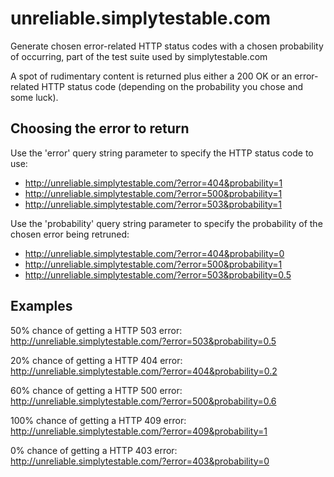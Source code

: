 unreliable.simplytestable.com
=============================

Generate chosen error-related HTTP status codes with a chosen probability of occurring, part of the test suite used by simplytestable.com

A spot of rudimentary content is returned plus either a 200 OK or an error-related HTTP status code (depending on the probability you chose and some luck).

## Choosing the error to return

Use the 'error' query string parameter to specify the HTTP status code to use:

- http://unreliable.simplytestable.com/?error=404&probability=1
- http://unreliable.simplytestable.com/?error=500&probability=1
- http://unreliable.simplytestable.com/?error=503&probability=1

Use the 'probability' query string parameter to specify the probability of the chosen error being retruned:

- http://unreliable.simplytestable.com/?error=404&probability=0
- http://unreliable.simplytestable.com/?error=500&probability=1
- http://unreliable.simplytestable.com/?error=503&probability=0.5

## Examples

50% chance of getting a HTTP 503 error:<br>
http://unreliable.simplytestable.com/?error=503&probability=0.5

20% chance of getting a HTTP 404 error:<br>
http://unreliable.simplytestable.com/?error=404&probability=0.2

60% chance of getting a HTTP 500 error:<br>
http://unreliable.simplytestable.com/?error=500&probability=0.6

100% chance of getting a HTTP 409 error:<br>
http://unreliable.simplytestable.com/?error=409&probability=1

0% chance of getting a HTTP 403 error:<br>
http://unreliable.simplytestable.com/?error=403&probability=0
